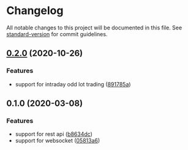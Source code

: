 # Changelog

All notable changes to this project will be documented in this file. See [standard-version](https://github.com/conventional-changelog/standard-version) for commit guidelines.

## [0.2.0](https://github.com/fortuna-intelligence/fugle/compare/v0.1.0...v0.2.0) (2020-10-26)


### Features

* support for intraday odd lot trading ([891785a](https://github.com/fortuna-intelligence/fugle/commit/891785a72004bb9ff20b10a9ac94a91b66ed50c5))

## 0.1.0 (2020-03-08)


### Features

* support for rest api ([b8634dc](https://github.com/chunkai1312/fugle/commit/b8634dccf997882d4ca7eff60be2244d2d0a64c7))
* support for websocket ([05813a6](https://github.com/chunkai1312/fugle/commit/05813a6761ef592f0c64aa5e1518307e9614082f))
